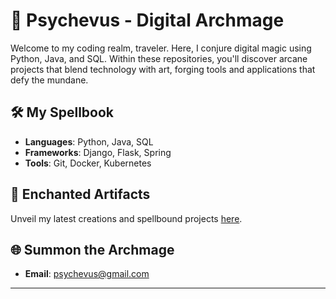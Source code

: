 # 🌌 Psychevus - Digital Archmage

Welcome to my coding realm, traveler. Here, I conjure digital magic using Python, Java, and SQL. Within these repositories, you'll discover arcane projects that blend technology with art, forging tools and applications that defy the mundane.

## 🛠 My Spellbook

- **Languages**: Python, Java, SQL
- **Frameworks**: Django, Flask, Spring
- **Tools**: Git, Docker, Kubernetes

## 🚀 Enchanted Artifacts

Unveil my latest creations and spellbound projects [here](https://github.com/Psychevus?tab=repositories).

## 🌐 Summon the Archmage

- **Email**: [psychevus@gmail.com](mailto:psychevus@gmail.com)

---
